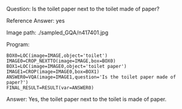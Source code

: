 Question: Is the toilet paper next to the toilet made of paper?

Reference Answer: yes

Image path: ./sampled_GQA/n417401.jpg

Program:

```
BOX0=LOC(image=IMAGE,object='toilet')
IMAGE0=CROP_NEXTTO(image=IMAGE,box=BOX0)
BOX1=LOC(image=IMAGE0,object='toilet paper')
IMAGE1=CROP(image=IMAGE0,box=BOX1)
ANSWER0=VQA(image=IMAGE1,question='Is the toilet paper made of paper?')
FINAL_RESULT=RESULT(var=ANSWER0)
```
Answer: Yes, the toilet paper next to the toilet is made of paper.

